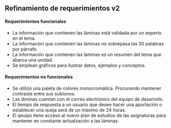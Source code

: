## Refinamiento de requerimientos v2

#### Requerimientos funcionales
- La información que contienen las láminas está validada por un experto en el tema.
- La información que contienen las láminas no sobrepasa las 30 palabras por párrafo.
- La información que contienen las láminas es un resumen del tema que abarca una unidad.
- Se emplean gráficos para ilustrar datos, ejemplos y conceptos.

#### Requerimientos no funcionales
- Se utilizó una paleta de colores monocromática. Procurando mantener contraste entre sus subtonos.
- Las láminas cuentan con el correo electrónico del equipo de desarrollo.
- El tiempo de respuesta a un usuario que desee hacer una aportación o establecer una queja será de un máximo de 24 horas.
- El qeuipo tiene acceso al nuevo plan de estudios de las asignaturas para mantener en constante actualzación a las láminas.

